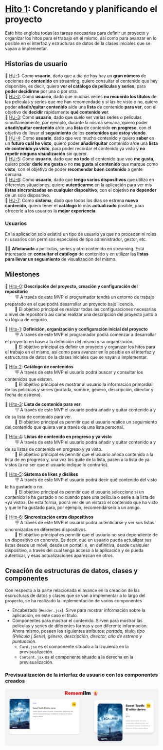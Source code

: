 # [Hito 1](http://jj.github.io/CC/documentos/proyecto/1.Infraestructura): Concretando y planificando el proyecto

Este hito engloba todas las tareas necesarias para definir un proyecto y organizar los hitos para el trabajo en el mismo, así como para avanzar en lo posible en el interfaz y estructuras de datos de la clases iniciales que se vayan a implementar.

## Historias de usuario

📌 [HU-1](https://github.com/ramongarver/MUII-CCFI/issues/14): Como __usuario__, dado que a día de hoy hay un __gran número__ de opciones de __contenido__ en streaming, quiero consultar el contenido que hay disponible, es decir, quiero __ver el catálogo de películas y series__, para __poder decidirme__ por una o por otra.   
📌 [HU-2](https://github.com/ramongarver/MUII-CCFI/issues/15): Como __usuario__, dado que muchas veces __no recuerdo los títulos__ de las películas y series que me han recomendado y si las he visto o no, quiero poder __añadir/quitar contenido__ a/de una __lista__ de contenido __para ver__, con el objetivo de __decidir__ rápidamente __qué contenido ver__.  
📌 [HU-3](https://github.com/ramongarver/MUII-CCFI/issues/16): Como __usuario__, dado que suelo ver varias series o películas simultáneamente, por ejemplo, durante la misma semana, quiero poder __añadir/quitar contenido__ a/de una __lista__ de contenido __en progreso__, con el objetivo de llevar el __seguimiento__ de los __contenidos que estoy viendo__.  
📌 [HU-4](https://github.com/ramongarver/MUII-CCFI/issues/17): Como __usuario__, dado que veo mucho contenido y quiero __saber__ en un __futuro cuál he visto__, quiero poder __añadir/quitar__ contenido a/de una __lista de contenido ya visto__, para poder recordar el contenido ya visto y __no repetir ninguna visualización__ sin querer.  
📌 [HU-5](https://github.com/ramongarver/MUII-CCFI/issues/18): Como __usuario__, dado que __no todo__ el contenido que veo __me gusta__, quiero poder __darle me gusta__ o no __me gusta__ al __contenido__ que marque como __visto__, con el objetivo de poder __recomendar buen contenido__ a gente cercana.  
📌 [HU-6](https://github.com/ramongarver/MUII-CCFI/issues/19): Como __usuario__, dado que __tengo varios dispositivos__ que utilizo en diferentes situaciones, quiero __autenticarme__ en la aplicación para ver mis __listas sincronizadas en cualquier dispositivo__, con el objetivo __no depender__ de un solo dispositivo.  
📌 [HU-7](https://github.com/ramongarver/MUII-CCFI/issues/20): Como __sistema__, dado que todos los días se estrena __nuevo contenido__, quiero tener el __catálogo__ lo más __actualizado__ posible, para ofrecerle a los usuarios la __mejor experiencia__.  

### Usuarios

En la aplicación solo existirá un tipo de usuario ya que no proceden ni roles ni usuarios con permisos especiales de tipo administrador, gestor, etc.

🧑🏽 __Aficionado__ a películas, series y otro contenido en streaming. Está interesado en __consultar el catálogo__ de contenido y en utilizar las __listas para llevar un seguimiento__ de visualización del mismo.

## Milestones

🚩 [Hito-0](https://github.com/ramongarver/MUII-CCFI/milestone/1): __Descripción del proyecto, creación y configuración del repositorio__  
&emsp;&emsp; 🪧 A través de este MVP el programador tendrá un entorno de trabajo preparado en el que podrá desarrollar un proyecto bajo licencia.  
&emsp;&emsp; 🎯 El objetivo principal es realizar todas las configuraciones necesarias a nivel de repositorio así como realizar una descripción del proyecto junto a su lógica de negocio.

🚩 [Hito-1](https://github.com/ramongarver/MUII-CCFI/milestone/2): __Definición, organización y configuración inicial del proyecto__  
&emsp;&emsp; 🪧 A través de este MVP el programador podrá comenzar a desarrollar el proyecto en base a la definición del mismo y su organización.  
&emsp;&emsp; 🎯 El objetivo principal es definir un proyecto y organizar los hitos para el trabajo en el mismo, así como para avanzar en lo posible en el interfaz y estructuras de datos de la clases iniciales que se vayan a implementar.  

🚩 [Hito-2](https://github.com/ramongarver/MUII-CCFI/milestone/3): __Catálogo de contenidos__  
&emsp;&emsp; 🪧 A través de este MVP el usuario podrá buscar y consultar los contenidos que existen.  
&emsp;&emsp; 🎯 El objetivo principal es mostrar al usuario la información primordial de las películas y series (portada, nombre, género, descripción, director y fecha de estreno).  

🚩 [Hito-3](https://github.com/ramongarver/MUII-CCFI/milestone/4): __Lista de contenido para ver__  
&emsp;&emsp; 🪧 A través de este MVP el usuario podrá añadir y quitar contenido a y de su lista de contenido para ver.  
&emsp;&emsp; 🎯 El objetivo principal es permitir que el usuario realice un seguimiento del contenido que quiera ver a través de una lista personal.  

🚩 [Hito-4](https://github.com/ramongarver/MUII-CCFI/milestone/5): __Listas de contenido en progreso y ya visto__  
&emsp;&emsp; 🪧 A través de este MVP el usuario podrá añadir y quitar contenido a y de su listas de contenido en progreso y ya visto.  
&emsp;&emsp; 🎯 El objetivo principal es permitir que el usuario añada contenido a la lista de en progreso y, una vez los quite de la lista, pasen a la lista de ya vistos (a no ser que el usuario indique lo contrario).  

🚩 [Hito-5](https://github.com/ramongarver/MUII-CCFI/milestone/6): __Sistema de likes y dislikes__  
&emsp;&emsp; 🪧 A través de este MVP el usuario podrá decir qué contenido del visto le ha gustado o no.  
&emsp;&emsp; 🎯 El objetivo principal es permitir que el usuario seleccione si un contenido le ha gustado o no cuando pase una película o serie a la lista de «ya visto». De esta forma, podrá ver de un vistazo el contenido que ha visto y que le ha gustado para, por ejemplo, recomendárselo a un amigo.  

🚩 [Hito-6](https://github.com/ramongarver/MUII-CCFI/milestone/7): __Sincronización entre dispositivos__  
&emsp;&emsp; 🪧 A través de este MVP el usuario podrá autenticarse y ver sus listas sincronizadas en diferentes dispositivos.  
&emsp;&emsp; 🎯 El objetivo principal es permitir que el usuario no sea dependiente de un dispositivo en concreto. Es decir, que un usuario pueda actualizar sus listas desde un móvil, desde un portátil o, en definitiva, desde cualquier dispositivo, a través del cual tenga acceso a la aplicación y se pueda autenticar, y esas actualizaciones aparezcan en otros.  

## Creación de estructuras de datos, clases y componentes

Con respecto a la parte relacionada el avance en la creación de las escructuras de datos y clases que se van a implementar a lo largo del proyecto, se ha realizado la implementación de varios componentes
- Encabezado (`Header.jsx`). Sirve para mostrar información sobre la aplicación, en este caso el título. 
- Componentes para mostrar el contenido. Sirven para mostrar las películas y series de diferentes formas y con diferente información. Ahora mismo, poseen los siguientes atributos: _portada, título, tipo (Película | Serie), género, descripción, director, año de estreno y puntuación._
    - `Card.jsx` es el componente situado a la izquierda en la previsualización.
    - `Content.jsx` es el componente situado a la derecha en la previsualización.

### Previsualización de la interfaz de usuario con los componentes creados

![Previsualizacón de los componentes diseñados](img/components.png)

